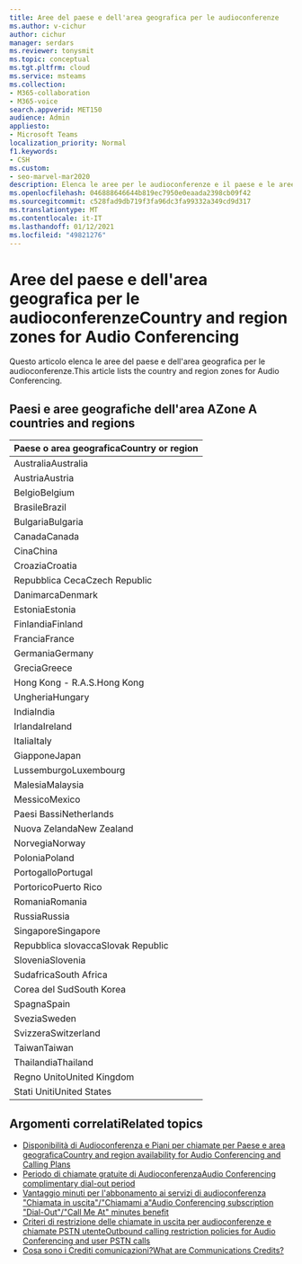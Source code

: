 ```yaml
---
title: Aree del paese e dell'area geografica per le audioconferenze
ms.author: v-cichur
author: cichur
manager: serdars
ms.reviewer: tonysmit
ms.topic: conceptual
ms.tgt.pltfrm: cloud
ms.service: msteams
ms.collection:
- M365-collaboration
- M365-voice
search.appverid: MET150
audience: Admin
appliesto:
- Microsoft Teams
localization_priority: Normal
f1.keywords:
- CSH
ms.custom:
- seo-marvel-mar2020
description: Elenca le aree per le audioconferenze e il paese e le aree geografiche in ogni area.
ms.openlocfilehash: 046888646644b819ec7950e0eaada2398cb09f42
ms.sourcegitcommit: c528fad9db719f3fa96dc3fa99332a349cd9d317
ms.translationtype: MT
ms.contentlocale: it-IT
ms.lasthandoff: 01/12/2021
ms.locfileid: "49821276"
---
```

# <a name="country-and-region-zones-for-audio-conferencing"></a><span data-ttu-id="535f3-103">Aree del paese e dell'area geografica per le audioconferenze</span><span class="sxs-lookup"><span data-stu-id="535f3-103">Country and region zones for Audio Conferencing</span></span>

<span data-ttu-id="535f3-104">Questo articolo elenca le aree del paese e dell'area geografica per le audioconferenze.</span><span class="sxs-lookup"><span data-stu-id="535f3-104">This article lists the country and region zones for Audio Conferencing.</span></span>

## <a name="zone-a-countries-and-regions"></a><span data-ttu-id="535f3-105">Paesi e aree geografiche dell'area A</span><span class="sxs-lookup"><span data-stu-id="535f3-105">Zone A countries and regions</span></span>

|<span data-ttu-id="535f3-106">Paese o area geografica</span><span class="sxs-lookup"><span data-stu-id="535f3-106">Country or region</span></span>    |
|-----|
|<span data-ttu-id="535f3-107">Australia</span><span class="sxs-lookup"><span data-stu-id="535f3-107">Australia</span></span>  <br/> |
|<span data-ttu-id="535f3-108">Austria</span><span class="sxs-lookup"><span data-stu-id="535f3-108">Austria</span></span>  <br/> |
|<span data-ttu-id="535f3-109">Belgio</span><span class="sxs-lookup"><span data-stu-id="535f3-109">Belgium</span></span>  <br/> |
|<span data-ttu-id="535f3-110">Brasile</span><span class="sxs-lookup"><span data-stu-id="535f3-110">Brazil</span></span>  <br/> |
|<span data-ttu-id="535f3-111">Bulgaria</span><span class="sxs-lookup"><span data-stu-id="535f3-111">Bulgaria</span></span>  <br/> |
|<span data-ttu-id="535f3-112">Canada</span><span class="sxs-lookup"><span data-stu-id="535f3-112">Canada</span></span>  <br/> |
|<span data-ttu-id="535f3-113">Cina</span><span class="sxs-lookup"><span data-stu-id="535f3-113">China</span></span>  <br/> |
|<span data-ttu-id="535f3-114">Croazia</span><span class="sxs-lookup"><span data-stu-id="535f3-114">Croatia</span></span>  <br/> |
|<span data-ttu-id="535f3-115">Repubblica Ceca</span><span class="sxs-lookup"><span data-stu-id="535f3-115">Czech Republic</span></span>  <br/> |
|<span data-ttu-id="535f3-116">Danimarca</span><span class="sxs-lookup"><span data-stu-id="535f3-116">Denmark</span></span>  <br/> |
|<span data-ttu-id="535f3-117">Estonia</span><span class="sxs-lookup"><span data-stu-id="535f3-117">Estonia</span></span>  <br/> |
|<span data-ttu-id="535f3-118">Finlandia</span><span class="sxs-lookup"><span data-stu-id="535f3-118">Finland</span></span>  <br/> |
|<span data-ttu-id="535f3-119">Francia</span><span class="sxs-lookup"><span data-stu-id="535f3-119">France</span></span>  <br/> |
|<span data-ttu-id="535f3-120">Germania</span><span class="sxs-lookup"><span data-stu-id="535f3-120">Germany</span></span>  <br/> |
|<span data-ttu-id="535f3-121">Grecia</span><span class="sxs-lookup"><span data-stu-id="535f3-121">Greece</span></span>  <br/> |
|<span data-ttu-id="535f3-122">Hong Kong - R.A.S.</span><span class="sxs-lookup"><span data-stu-id="535f3-122">Hong Kong</span></span>  <br/> |
|<span data-ttu-id="535f3-123">Ungheria</span><span class="sxs-lookup"><span data-stu-id="535f3-123">Hungary</span></span>  <br/> |
|<span data-ttu-id="535f3-124">India</span><span class="sxs-lookup"><span data-stu-id="535f3-124">India</span></span>  <br/> |
|<span data-ttu-id="535f3-125">Irlanda</span><span class="sxs-lookup"><span data-stu-id="535f3-125">Ireland</span></span>  <br/> |
|<span data-ttu-id="535f3-126">Italia</span><span class="sxs-lookup"><span data-stu-id="535f3-126">Italy</span></span>  <br/> |
|<span data-ttu-id="535f3-127">Giappone</span><span class="sxs-lookup"><span data-stu-id="535f3-127">Japan</span></span>  <br/> |
|<span data-ttu-id="535f3-128">Lussemburgo</span><span class="sxs-lookup"><span data-stu-id="535f3-128">Luxembourg</span></span>  <br/> |
|<span data-ttu-id="535f3-129">Malesia</span><span class="sxs-lookup"><span data-stu-id="535f3-129">Malaysia</span></span>  <br/> |
|<span data-ttu-id="535f3-130">Messico</span><span class="sxs-lookup"><span data-stu-id="535f3-130">Mexico</span></span>  <br/> |
|<span data-ttu-id="535f3-131">Paesi Bassi</span><span class="sxs-lookup"><span data-stu-id="535f3-131">Netherlands</span></span>  <br/> |
|<span data-ttu-id="535f3-132">Nuova Zelanda</span><span class="sxs-lookup"><span data-stu-id="535f3-132">New Zealand</span></span>  <br/> |
|<span data-ttu-id="535f3-133">Norvegia</span><span class="sxs-lookup"><span data-stu-id="535f3-133">Norway</span></span>  <br/> |
|<span data-ttu-id="535f3-134">Polonia</span><span class="sxs-lookup"><span data-stu-id="535f3-134">Poland</span></span>  <br/> |
|<span data-ttu-id="535f3-135">Portogallo</span><span class="sxs-lookup"><span data-stu-id="535f3-135">Portugal</span></span>  <br/> |
|<span data-ttu-id="535f3-136">Portorico</span><span class="sxs-lookup"><span data-stu-id="535f3-136">Puerto Rico</span></span>  <br/> |
|<span data-ttu-id="535f3-137">Romania</span><span class="sxs-lookup"><span data-stu-id="535f3-137">Romania</span></span>  <br/> |
|<span data-ttu-id="535f3-138">Russia</span><span class="sxs-lookup"><span data-stu-id="535f3-138">Russia</span></span>  <br/> |
|<span data-ttu-id="535f3-139">Singapore</span><span class="sxs-lookup"><span data-stu-id="535f3-139">Singapore</span></span>  <br/> |
|<span data-ttu-id="535f3-140">Repubblica slovacca</span><span class="sxs-lookup"><span data-stu-id="535f3-140">Slovak Republic</span></span>  <br/> |
|<span data-ttu-id="535f3-141">Slovenia</span><span class="sxs-lookup"><span data-stu-id="535f3-141">Slovenia</span></span>  <br/> |
|<span data-ttu-id="535f3-142">Sudafrica</span><span class="sxs-lookup"><span data-stu-id="535f3-142">South Africa</span></span>  <br/> |
|<span data-ttu-id="535f3-143">Corea del Sud</span><span class="sxs-lookup"><span data-stu-id="535f3-143">South Korea</span></span>  <br/> |
|<span data-ttu-id="535f3-144">Spagna</span><span class="sxs-lookup"><span data-stu-id="535f3-144">Spain</span></span>  <br/> |
|<span data-ttu-id="535f3-145">Svezia</span><span class="sxs-lookup"><span data-stu-id="535f3-145">Sweden</span></span>  <br/> |
|<span data-ttu-id="535f3-146">Svizzera</span><span class="sxs-lookup"><span data-stu-id="535f3-146">Switzerland</span></span>  <br/> |
|<span data-ttu-id="535f3-147">Taiwan</span><span class="sxs-lookup"><span data-stu-id="535f3-147">Taiwan</span></span>  <br/> |
|<span data-ttu-id="535f3-148">Thailandia</span><span class="sxs-lookup"><span data-stu-id="535f3-148">Thailand</span></span>  <br/> |
|<span data-ttu-id="535f3-149">Regno Unito</span><span class="sxs-lookup"><span data-stu-id="535f3-149">United Kingdom</span></span>  <br/> |
|<span data-ttu-id="535f3-150">Stati Uniti</span><span class="sxs-lookup"><span data-stu-id="535f3-150">United States</span></span>  <br/> |

## <a name="related-topics"></a><span data-ttu-id="535f3-151">Argomenti correlati</span><span class="sxs-lookup"><span data-stu-id="535f3-151">Related topics</span></span>

- [<span data-ttu-id="535f3-152">Disponibilità di Audioconferenza e Piani per chiamate per Paese e area geografica</span><span class="sxs-lookup"><span data-stu-id="535f3-152">Country and region availability for Audio Conferencing and Calling Plans</span></span>](country-and-region-availability-for-audio-conferencing-and-calling-plans/country-and-region-availability-for-audio-conferencing-and-calling-plans.md)
- [<span data-ttu-id="535f3-153">Periodo di chiamate gratuite di Audioconferenza</span><span class="sxs-lookup"><span data-stu-id="535f3-153">Audio Conferencing complimentary dial-out period</span></span>](complimentary-dial-out-period.md)
- [<span data-ttu-id="535f3-154">Vantaggio minuti per l'abbonamento ai servizi di audioconferenza "Chiamata in uscita"/"Chiamami a"</span><span class="sxs-lookup"><span data-stu-id="535f3-154">Audio Conferencing subscription "Dial-Out"/"Call Me At" minutes benefit</span></span>](audio-conferencing-subscription-dial-out.md)
- [<span data-ttu-id="535f3-155">Criteri di restrizione delle chiamate in uscita per audioconferenze e chiamate PSTN utente</span><span class="sxs-lookup"><span data-stu-id="535f3-155">Outbound calling restriction policies for Audio Conferencing and user PSTN calls</span></span>](outbound-calling-restriction-policies.md)
- [<span data-ttu-id="535f3-156">Cosa sono i Crediti comunicazioni?</span><span class="sxs-lookup"><span data-stu-id="535f3-156">What are Communications Credits?</span></span>](what-are-communications-credits.md)
